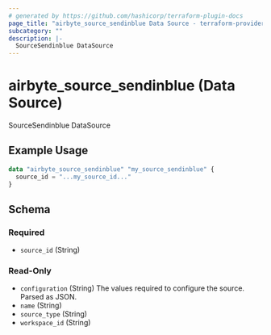 ```yaml
---
# generated by https://github.com/hashicorp/terraform-plugin-docs
page_title: "airbyte_source_sendinblue Data Source - terraform-provider-airbyte"
subcategory: ""
description: |-
  SourceSendinblue DataSource
---
```


# airbyte_source_sendinblue (Data Source)

SourceSendinblue DataSource

## Example Usage

```terraform
data "airbyte_source_sendinblue" "my_source_sendinblue" {
  source_id = "...my_source_id..."
}
```

<!-- schema generated by tfplugindocs -->
## Schema

### Required

- `source_id` (String)

### Read-Only

- `configuration` (String) The values required to configure the source. Parsed as JSON.
- `name` (String)
- `source_type` (String)
- `workspace_id` (String)


